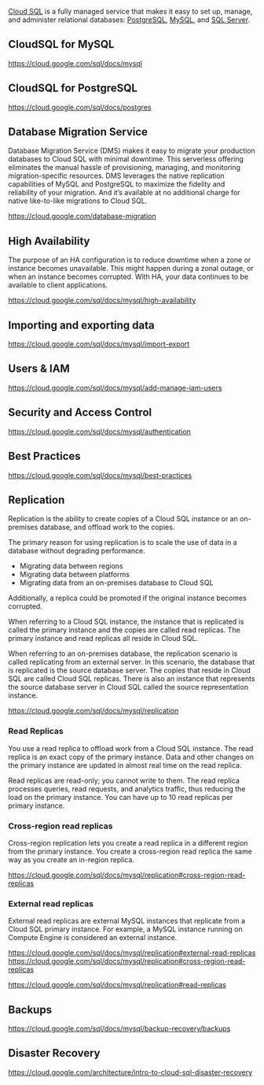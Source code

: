 [Cloud SQL](https://cloud.google.com/sql ) is a fully managed service that makes it easy to set up, manage, and administer relational databases: [PostgreSQL](  https://www.postgresql.org/ ), [MySQL](  https://www.mysql.com/  ), and [SQL Server](   https://en.m.wikipedia.org/wiki/Microsoft_SQL_Server ).


## CloudSQL for MySQL

https://cloud.google.com/sql/docs/mysql

## CloudSQL for PostgreSQL

https://cloud.google.com/sql/docs/postgres

## Database Migration Service

Database Migration Service (DMS) makes it easy to migrate your production databases to Cloud SQL with minimal downtime. This serverless offering eliminates the manual hassle of provisioning, managing, and monitoring migration-specific resources. DMS leverages the native replication capabilities of MySQL and PostgreSQL to maximize the fidelity and reliability of your migration. And it’s available at no additional charge for native like-to-like migrations to Cloud SQL.

https://cloud.google.com/database-migration


## High Availability

The purpose of an HA configuration is to reduce downtime when a zone or instance becomes unavailable. This might happen during a zonal outage, or when an instance becomes corrupted. With HA, your data continues to be available to client applications.


https://cloud.google.com/sql/docs/mysql/high-availability

## Importing and exporting data


https://cloud.google.com/sql/docs/mysql/import-export

## Users & IAM

https://cloud.google.com/sql/docs/mysql/add-manage-iam-users

## Security and Access Control

https://cloud.google.com/sql/docs/mysql/authentication

## Best Practices

https://cloud.google.com/sql/docs/mysql/best-practices

## Replication

Replication is the ability to create copies of a Cloud SQL instance or an on-premises database, and offload work to the copies.

The primary reason for using replication is to scale the use of data in a database without degrading performance.


- Migrating data between regions
- Migrating data between platforms
- Migrating data from an on-premises database to Cloud SQL

Additionally, a replica could be promoted if the original instance becomes corrupted.

When referring to a Cloud SQL instance, the instance that is replicated is called the primary instance and the copies are called read replicas. The primary instance and read replicas all reside in Cloud SQL.

When referring to an on-premises database, the replication scenario is called replicating from an external server. In this scenario, the database that is replicated is the source database server. The copies that reside in Cloud SQL are called Cloud SQL replicas. There is also an instance that represents the source database server in Cloud SQL called the source representation instance.


https://cloud.google.com/sql/docs/mysql/replication

### Read Replicas

You use a read replica to offload work from a Cloud SQL instance. The read replica is an exact copy of the primary instance. Data and other changes on the primary instance are updated in almost real time on the read replica.

Read replicas are read-only; you cannot write to them. The read replica processes queries, read requests, and analytics traffic, thus reducing the load on the primary instance. You can have up to 10 read replicas per primary instance.

### Cross-region read replicas


Cross-region replication lets you create a read replica in a different region from the primary instance. You create a cross-region read replica the same way as you create an in-region replica.

https://cloud.google.com/sql/docs/mysql/replication#cross-region-read-replicas

### External read replicas

External read replicas are external MySQL instances that replicate from a Cloud SQL primary instance. For example, a MySQL instance running on Compute Engine is considered an external instance.

https://cloud.google.com/sql/docs/mysql/replication#external-read-replicas
https://cloud.google.com/sql/docs/mysql/replication#cross-region-read-replicas



https://cloud.google.com/sql/docs/mysql/replication#read-replicas


## Backups


https://cloud.google.com/sql/docs/mysql/backup-recovery/backups

## Disaster Recovery

https://cloud.google.com/architecture/intro-to-cloud-sql-disaster-recovery

